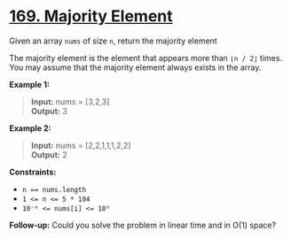 
# **[169. Majority Element](https://leetcode.com/problems/majority-element/description/)**

Given an array `nums` of size `n`, return the majority element

The majority element is the element that appears more than `⌊n / 2⌋` times. You may assume that the majority element always exists in the array.

**Example 1:**

> **Input:** nums = [3,2,3]  
> **Output:** 3

**Example 2:**

> **Input:** nums = [2,2,1,1,1,2,2]  
> **Output:** 2
 

**Constraints:**

- `n == nums.length`
- `1 <= n <= 5 * 104`
- `10⁻⁹ <= nums[i] <= 10⁹`
 

**Follow-up:** Could you solve the problem in linear time and in O(1) space?